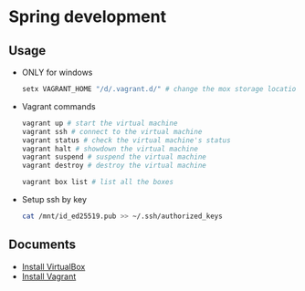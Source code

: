 # Spring development

## Usage

- ONLY for windows

    ```bash
    setx VAGRANT_HOME "/d/.vagrant.d/" # change the mox storage location
    ```

- Vagrant commands

    ```bash
    vagrant up # start the virtual machine    
    vagrant ssh # connect to the virtual machine    
    vagrant status # check the virtual machine's status    
    vagrant halt # showdown the virtual machine    
    vagrant suspend # suspend the virtual machine    
    vagrant destroy # destroy the virtual machine

    vagrant box list # list all the boxes
    ```

- Setup ssh by key

    ```bash
    cat /mnt/id_ed25519.pub >> ~/.ssh/authorized_keys
    ```

## Documents

- [Install VirtualBox](https://www.virtualbox.org/wiki/Downloads)
- [Install Vagrant](https://developer.hashicorp.com/vagrant/tutorials/getting-started/getting-started-install)
